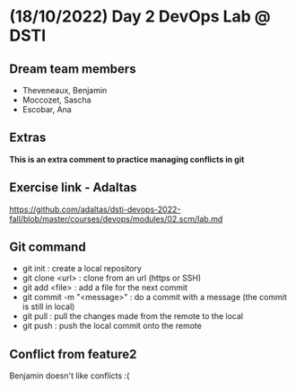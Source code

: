 # (18/10/2022) Day 2 DevOps Lab @ DSTI

## Dream team members
- Theveneaux, Benjamin 
- Moccozet, Sascha 
- Escobar, Ana 


## Extras
**This is an extra comment to practice managing conflicts in git**


## Exercise link - Adaltas
https://github.com/adaltas/dsti-devops-2022-fall/blob/master/courses/devops/modules/02.scm/lab.md

## Git command
- git init : create a local repository
- git clone \<url\> : clone from an url (https or SSH)
- git add \<file\> : add a file for the next commit
- git commit -m "\<message\>" : do a commit with a message (the commit is still in local)
- git pull : pull the changes made from the remote to the local
- git push : push the local commit onto the remote
## Conflict from feature2
Benjamin doesn't like conflicts :(

